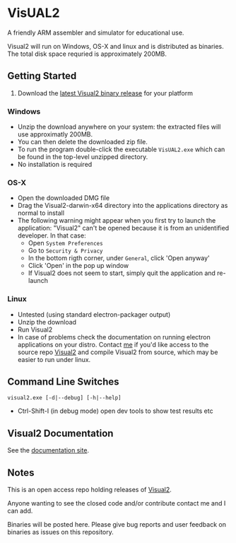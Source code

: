 # VisUAL2

A friendly ARM assembler and simulator for educational use.

Visual2 will run on Windows, OS-X and linux and is distributed as binaries. The total disk space requried is approximately 200MB.

## Getting Started

1. Download the [latest Visual2 binary release](https://github.com/tomcl/V2releases/releases) for your platform

### Windows

* Unzip the download anywhere on your system: the extracted files will use approximatly 200MB.
* You can then delete the downloaded zip file.
* To run the program double-click the executable `VisUAL2.exe` which can be found in the top-level unzipped directory.
* No installation is required

### OS-X

* Open the downloaded DMG file
* Drag the Visual2-darwin-x64 directory into the applications directory as normal to install
* The following warning might appear when you first try to launch the application: "Visual2" can't be opened because it is from an unidentified developer. In that case:
    * Open `System Preferences`
    * Go to `Security & Privacy`
    * In the bottom rigth corner, under `General`, click 'Open anyway'
    * Click 'Open' in the pop up window
    * If Visual2 does not seem to start, simply quit the application and re-launch


### Linux

* Untested (using standard electron-packager output)
* Unzip the download
* Run Visual2
* In case of problems check the documentation on running electron applications on your distro. Contact [me](t.clarke@ic.ac.uk) if you'd like access to the source repo [Visual2](https://github.com/ImperialCollegeLondon/Visual2) and compile Visual2 from source, which may be easier to run under linux.


## Command Line Switches

```
visual2.exe [-d|--debug] [-h|--help]
```

* Ctrl-Shift-I (in debug mode) open dev tools to show test results etc

## Visual2 Documentation

See the [documentation site](https://tomcl.github.io/visual2.github.io/).

## Notes

This is an open access repo holding releases of [Visual2](https://github.com/ImperialCollegeLondon/Visual2). 

Anyone wanting to see the closed code and/or contribute contact me and I can add.

Binaries will be posted here. Please give bug reports and user feedback on binaries as issues on this repository.
